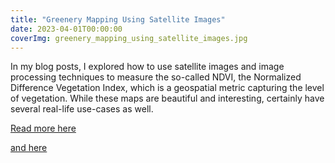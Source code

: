 ```yaml
---
title: "Greenery Mapping Using Satellite Images"
date: 2023-04-01T00:00:00
coverImg: greenery_mapping_using_satellite_images.jpg
---
```


In my blog posts, I explored how to use satellite images and image processing techniques to measure the so-called NDVI, the Normalized Difference Vegetation Index, which is a geospatial metric capturing the level of vegetation. While these maps are beautiful and interesting, certainly have several real-life use-cases as well.

<!--more-->


[Read more here](https://www.linkedin.com/feed/update/urn:li:activity:7046409434868174848/)

[and here](https://www.linkedin.com/feed/update/urn:li:activity:7048217145398206464/)
